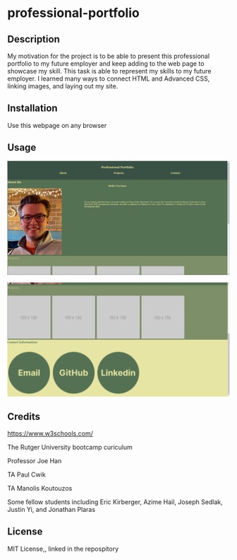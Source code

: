 # professional-portfolio

## Description

My motivation for the project is to be able to present this professional portfolio to my future employer and keep adding to the web page to showcase my skill. This task is able to represent my skills to my future employer. I learned many ways to connect HTML and Advanced CSS, linking images, and laying out my site.

## Installation

Use this webpage on any browser

## Usage

![first-half](./images/2.png)

![second-half](./images/1.png)

## Credits

https://www.w3schools.com/

The Rutger University bootcamp curiculum

Professor Joe Han

TA Paul Cwik

TA Manolis Koutouzos

Some fellow students including Eric Kirberger, Azime Hail, Joseph Sedlak, Justin Yi, and Jonathan Plaras

## License

MIT License,, linked in the repospitory